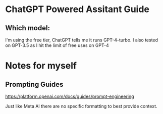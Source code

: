 # ChatGPT Powered Assitant Guide

## Which model:
I'm using the free tier, ChatGPT tells me it runs GPT-4-turbo. 
I also tested on GPT-3.5 as I hit the limit of free uses on GPT-4

# Notes for myself
## Prompting Guides
https://platform.openai.com/docs/guides/prompt-engineering

Just like Meta AI there are no specific formatting to best provide context.
